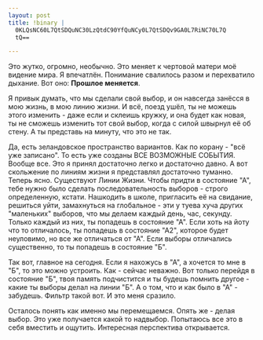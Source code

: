 ```yaml
--- 
layout: post
title: !binary |
  0KLQsNC60L7QtSDQuNC30LzQtdC90YfQuNCy0L7QtSDQv9GA0L7RiNC70L7Q
  tQ==

---
```

Это жутко, огромно, необычно. Это меняет к чертовой матери моё видение мира. Я впечатлён. Понимание свалилось разом и перехватило дыхание.
Вот оно: <strong>Прошлое меняется</strong>.

Я привык думать, что мы сделали свой выбор, и он навсегда занёсся в мою жизнь, в мою линию жизни. И всё, поезд ушёл, ты не можешь этого изменить - даже если и склеишь кружку, и она будет как новая, ты не сможешь изменить тот свой выбор, когда с силой швырнул её об стену. А ты представь на минуту, что это не так.

Да, есть зеландовское пространство вариантов. Как по корану - "всё уже записано". То есть уже созданы ВСЕ ВОЗМОЖНЫЕ СОБЫТИЯ. Вообще все. Это я принял достаточно легко и достаточно давно. А вот скольжение по линиям жизни я представлял достаточно туманно. Теперь ясно. Существуют Линии Жизни. Чтобы придти в состояние "А", тебе нужно было сделать последовательность выборов - строго определенную, кстати. Нашкодить в школе, пригласить её на свидание, решиться уйти, замахнуться на глобальное - эти у туева хуча других "маленьких" выборов, что мы делаем каждый день, час, секунду. Только каждый из них, ты попадешь в состояние "А". Если хоть на йоту что то отличалось, ты попадешь в состояние "А2", которое будет неуловимо, но все же отличаться от "А".  Если выборы отличались существенно, то ты попадешь в состояние "Б".

Так вот, главное на сегодня. Если я нахожусь в "А", а хочется то мне в "Б", то это можно устроить. Как - сейчас неважно. Вот только перейдя в состояние "Б", твоя память подчистится и ты будешь помнить другое - какие ты выборы делал на линии "Б". А о том, что и как было в "А" - забудешь. Фильтр такой вот. И это меня сразило.

Осталось понять как именно мы перемещаемся. Опять же - делая выбор. Это уже получается какой то надвыбор. Попытаюсь все это в себя вместить и ощутить. Интересная перспектива открывается.
